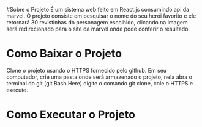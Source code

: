 #Sobre o Projeto
É um sistema web feito em React.js consumindo api da marvel. O projeto consiste
em pesquisar o nome do seu herói favorito e ele retornará 30 revistinhas do personagem escolhido,
clicando na imagem será redirecionado para o site da marvel onde pode conferir o resultado.

<h1>Como Baixar o Projeto</h1>
Clone o projeto usando o HTTPS fornecido pelo github. Em seu computador, crie uma pasta onde será armazenado 
o projeto, nela abra o terminal do git (git Bash Here) digite o comando git clone, cole o HTTPS e execute.

<h1>Como Executar o Projeto</h1>
